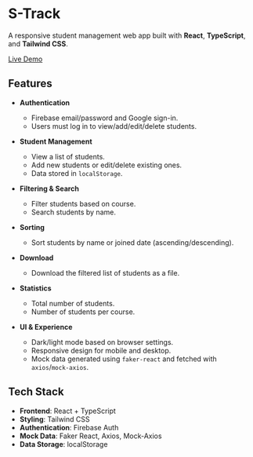 # S-Track

A responsive student management web app built with **React**, **TypeScript**, and **Tailwind CSS**.

[Live Demo](https://s-track-six.vercel.app)

## Features

* **Authentication**

  * Firebase email/password and Google sign-in.
  * Users must log in to view/add/edit/delete students.

* **Student Management**

  * View a list of students.
  * Add new students or edit/delete existing ones.
  * Data stored in `localStorage`.

* **Filtering & Search**

  * Filter students based on course.
  * Search students by name.

* **Sorting**

  * Sort students by name or joined date (ascending/descending).

* **Download**

  * Download the filtered list of students as a file.

* **Statistics**

  * Total number of students.
  * Number of students per course.

* **UI & Experience**

  * Dark/light mode based on browser settings.
  * Responsive design for mobile and desktop.
  * Mock data generated using `faker-react` and fetched with `axios`/`mock-axios`.

## Tech Stack

* **Frontend**: React + TypeScript
* **Styling**: Tailwind CSS
* **Authentication**: Firebase Auth
* **Mock Data**: Faker React, Axios, Mock-Axios
* **Data Storage**: localStorage

